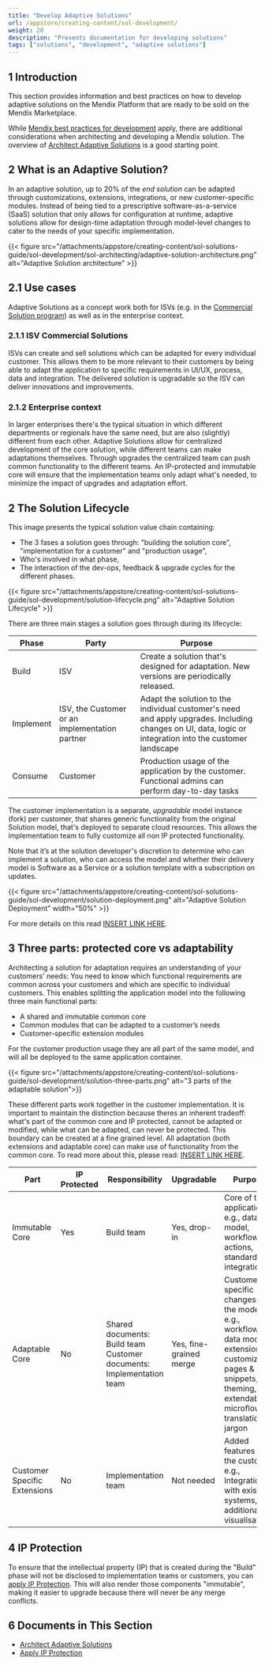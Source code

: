 ```yaml
---
title: "Develop Adaptive Solutions"
url: /appstore/creating-content/sol-development/
weight: 20
description: "Presents documentation for developing solutions"
tags: ["solutions", "development", "adaptive solutions"]
---
```


## 1 Introduction

This section provides information and best practices on how to develop adaptive solutions on the Mendix Platform that are ready to be sold on the Mendix Marketplace.

While [Mendix best practices for development](/refguide/dev-best-practices/) apply, there are additional considerations when architecting and developing a Mendix solution. The overview of [Architect Adaptive Solutions](/appstore/creating-content/sol-architecting/) is a good starting point.

## 2 What is an Adaptive Solution?

In an adaptive solution, up to 20% of the _end solution_ can be adapted through customizations, extensions, integrations, or new customer-specific modules. Instead of being tied to a prescriptive software-as-a-service (SaaS) solution that only allows for configuration at runtime, adaptive solutions allow for design-time adaptation through model-level changes to cater to the needs of your specific implementation.

{{< figure src="/attachments/appstore/creating-content/sol-solutions-guide/sol-development/sol-architecting/adaptive-solution-architecture.png" alt="Adaptive Solution architecture" >}}

## 2.1 Use cases

Adaptive Solutions as a concept work both for ISVs (e.g. in the [Commercial Solution program](/appstore/creating-content/comm-sol-partner-program/)) as well as in the enterprise context.

### 2.1.1 ISV Commercial Solutions

ISVs can create and sell solutions which can be adapted for every individual customer. This allows them to be more relevant to their customers by being able to adapt the application to specific requirements in UI/UX, process, data and integration. The delivered solution is upgradable so the ISV can deliver innovations and improvements.

### 2.1.2 Enterprise context

In larger enterprises there's the typical situation in which different departments or regionals have the same need, but are also (slightly) different from each other. Adaptive Solutions allow for centralized development of the core solution, while different teams can make adaptations themselves. Through upgrades the centralized team can push common functionality to the different teams. An IP-protected and immutable core will ensure that the implementation teams only adapt what's needed, to minimize the impact of upgrades and adaptation effort.

<!-- ### 2.1 Adaptive Solution Examples

An adaptive solution is a solution where each customer gets an instance of the solution based on a common core. This instance is adapted to the customer’s specific needs and context, and integrated with the customer’s existing IT landscape.

The Mendix Marketplace contains numerous adaptive solutions, for example:

-   [Mendix PLM for Fashion and Retail](https://marketplace.mendix.com/link/component/118343)
-   [Siemens FSM](https://marketplace.mendix.com/link/component/117710)
-   [Omnichannel Integration Layer](https://marketplace.mendix.com/link/component/118344)

Each solution is useable as is, but it can also be adapted to become even more suitable for the customer.

{{< figure src="/attachments/appstore/creating-content/sol-solutions-guide/sol-development/sol-architecting/mendix-plm-for-fashion-and-retail.png" alt="Mendix PLM for Fashion and Retail" >}} -->

## 2 The Solution Lifecycle

This image presents the typical solution value chain containing:

-   The 3 fases a solution goes through: "building the solution core", "implementation for a customer" and "production usage",
-   Who's involved in what phase,
-   The interaction of the dev-ops, feedback & upgrade cycles for the different phases.

{{< figure src="/attachments/appstore/creating-content/sol-solutions-guide/sol-development/solution-lifecycle.png" alt="Adaptive Solution Lifecycle" >}}

There are three main stages a solution goes through during its lifecycle:

| Phase     | Party                                          | Purpose                                                                                                                               |
| --------- | ---------------------------------------------- | ------------------------------------------------------------------------------------------------------------------------------------- |
| Build     | ISV                                            | Create a solution that's designed for adaptation. New versions are periodically released.                                             |
| Implement | ISV, the Customer or an implementation partner | Adapt the solution to the individual customer's need and apply upgrades. Including changes on UI, data, logic or integration into the customer landscape |
| Consume   | Customer                                       | Production usage of the application by the customer. Functional admins can perform day-to-day tasks                                   |

The customer implementation is a separate, _upgradable_ model instance (fork) per customer, that shares generic functionality from the original Solution model, that's deployed to separate cloud resources. This allows the implementation team to fully customize all non IP protected functionality.

Note that it’s at the solution developer's discretion to determine who can implement a solution, who can access the model and whether their delivery model is Software as a Service or a solution template with a subscription on updates.

{{< figure src="/attachments/appstore/creating-content/sol-solutions-guide/sol-development/solution-deployment.png" alt="Adaptive Solution Deployment"  width="50%" >}}

For more details on this read [INSERT LINK HERE](/appstore/creating-content/sol-development/sol-architecting/).

## 3 Three parts: protected core vs adaptability

Architecting a solution for adaptation requires an understanding of your customers' needs: You need to know which functional requirements are common across your customers and which are specific to individual customers. This enables splitting the application model into the following three main functional parts:

-   A shared and immutable common core
-   Common modules that can be adapted to a customer’s needs
-   Customer-specific extension modules

For the customer production usage they are all part of the same model, and will all be deployed to the same application container.

{{< figure src="/attachments/appstore/creating-content/sol-solutions-guide/sol-development/solution-three-parts.png" alt="3 parts of the adaptable solution">}}

These different parts work together in the customer implementation. It is important to maintain the distinction because theres an inherent tradeoff: what's part of the common core and IP protected, cannot be adapted or modified, while what can be adapted, can never be protected. This boundary can be created at a fine grained level. All adaptation (both extensions and adaptable core) can make use of functionality from the common core. To read more about this, please read: [INSERT LINK HERE](/appstore/creating-content/sol-development/sol-architecting/).

| Part                         | IP Protected | Responsibility                                                            | Upgradable              | Purpose                                                                                                                                                                         |
| ---------------------------- | ------------ | ------------------------------------------------------------------------- | ----------------------- | ------------------------------------------------------------------------------------------------------------------------------------------------------------------------------- |
| Immutable Core               | Yes          | Build team                                                                | Yes, drop-in            | Core of the application<br />e.g., data model, workflow actions, standard integrations                                                                                          |
| Adaptable Core               | No           | Shared documents: Build team<br />Customer documents: Implementation team | Yes, fine-grained merge | Customer specific changes to the model<br />e.g., workflows, data model extensions, customizable pages &amp; snippets, theming, extendable microflows, translation &amp; jargon |
| Customer Specific Extensions | No           | Implementation team                                                       | Not needed              | Added features for the customer<br />e.g., Integration with existing systems, additional visualisations                                                                         |

## 4 IP Protection

To ensure that the intellectual property (IP) that is created during the "Build" phase will not be disclosed to implementation teams or customers, you can [apply IP Protection](/appstore/creating-content/sol-ip-protection/). This will also render those components "immutable", making it easier to upgrade because there will never be any merge conflicts.

## 6 Documents in This Section

-   [Architect Adaptive Solutions](/appstore/creating-content/sol-architecting/)
-   [Apply IP Protection](/appstore/creating-content/sol-ip-protection/)

